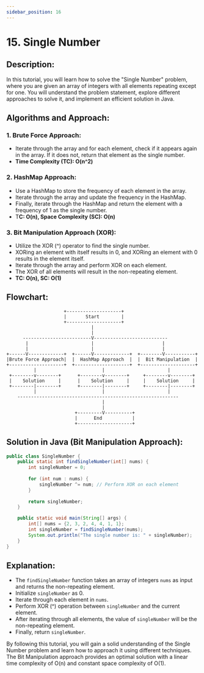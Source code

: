 ```yaml
---
sidebar_position: 16
---
```


# 15. Single Number


## Description: 
In this tutorial, you will learn how to solve the "Single Number" problem, where you are given an array of integers with all elements repeating except for one. You will understand the problem statement, explore different approaches to solve it, and implement an efficient solution in Java.

## Algorithms and Approach:
### 1. Brute Force Approach:
   - Iterate through the array and for each element, check if it appears again in the array. If it does not, return that element as the single number.
   - **Time Complexity (TC): O(n^2)**

### 2. HashMap Approach:
   - Use a HashMap to store the frequency of each element in the array.
   - Iterate through the array and update the frequency in the HashMap.
   - Finally, iterate through the HashMap and return the element with a frequency of 1 as the single number.
   - T**C: O(n), Space Complexity (SC): O(n)**

### 3. Bit Manipulation Approach (XOR):
   - Utilize the XOR (^) operator to find the single number.
   - XORing an element with itself results in 0, and XORing an element with 0 results in the element itself.
   - Iterate through the array and perform XOR on each element.
   - The XOR of all elements will result in the non-repeating element.
   - **TC: O(n), SC: O(1)**

## Flowchart:
```
                     +--------------------+
                     |       Start        |
                     +--------------------+
                               |
                               |
      -------------------------V--------------------------- 
       |                       |                         | 
       |                       |                         |           
+------V-------------+  +------V-------------+  +--------V-----------+
|Brute Force Approach|  |  HashMap Approach  |  |  Bit Manipulation  |
+--------------------+  +--------------------+  +--------------------+
          |                        |                       |
 +--------v--------+      +--------v--------+     +--------v--------+
 |    Solution     |      |    Solution     |     |    Solution     |
 +--------|--------+      +--------|--------+     +--------|--------+   
          |                        |                       |
    -----------------------------------------------------------  
                                   |
                                   |
                         +---------V----------+
                         |      End           |
                         +--------------------+

```
## Solution in Java (Bit Manipulation Approach):
```java
public class SingleNumber {
    public static int findSingleNumber(int[] nums) {
        int singleNumber = 0;
        
        for (int num : nums) {
            singleNumber ^= num; // Perform XOR on each element
        }
        
        return singleNumber;
    }

    public static void main(String[] args) {
        int[] nums = {2, 3, 2, 4, 4, 1, 1};
        int singleNumber = findSingleNumber(nums);
        System.out.println("The single number is: " + singleNumber);
    }
}
```

## Explanation:
- The `findSingleNumber` function takes an array of integers `nums` as input and returns the non-repeating element.
- Initialize `singleNumber` as 0.
- Iterate through each element in `nums`.
- Perform XOR (^) operation between `singleNumber` and the current element.
- After iterating through all elements, the value of `singleNumber` will be the non-repeating element.
- Finally, return `singleNumber`.

By following this tutorial, you will gain a solid understanding of the Single Number problem and learn how to approach it using different techniques. The Bit Manipulation approach provides an optimal solution with a linear time complexity of O(n) and constant space complexity of O(1).